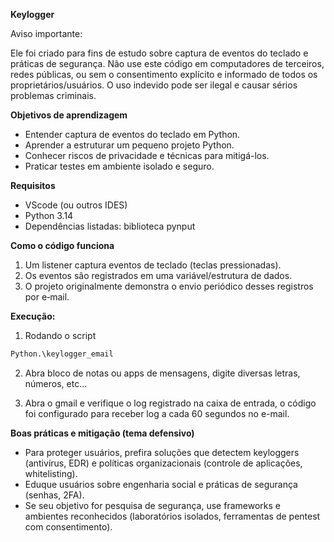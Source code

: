 **Keylogger**

Aviso importante:

Ele foi criado para fins de estudo sobre captura de eventos do teclado e práticas de segurança. Não use este código em computadores de terceiros, redes públicas, ou sem o consentimento explícito e informado de todos os proprietários/usuários. O uso indevido pode ser ilegal e causar sérios problemas criminais.

**Objetivos de aprendizagem**

* Entender captura de eventos do teclado em Python.
* Aprender a estruturar um pequeno projeto Python.
* Conhecer riscos de privacidade e técnicas para mitigá-los.
* Praticar testes em ambiente isolado e seguro.

**Requisitos**

- VScode (ou outros IDES)
- Python 3.14
- Dependências listadas: biblioteca pynput

**Como o código funciona**

1. Um listener captura eventos de teclado (teclas pressionadas).
2. Os eventos são registrados em uma variável/estrutura de dados.
3. O projeto originalmente demonstra o envio periódico desses registros por e‑mail.

**Execução:**

1. Rodando o script

```Bash
Python.\keylogger_email
```

2. Abra bloco de notas ou apps de mensagens, digite diversas letras, números, etc...

3. Abra o gmail e verifique o log registrado na caixa de entrada, o código foi configurado para receber log a cada 60 segundos no e-mail.

**Boas práticas e mitigação (tema defensivo)**

* Para proteger usuários, prefira soluções que detectem keyloggers (antivírus, EDR) e políticas organizacionais (controle de aplicações, whitelisting).
* Eduque usuários sobre engenharia social e práticas de segurança (senhas, 2FA).
* Se seu objetivo for pesquisa de segurança, use frameworks e ambientes reconhecidos (laboratórios isolados, ferramentas de pentest com consentimento).
